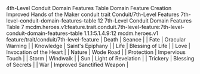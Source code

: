 <ability>
  <name>4th-Level Conduit Domain Features Table</name>
  <keywords>
    <keyword>Domain</keyword>
  </keywords>
  <type>Feature</type>
  <distance>Creation</distance>
  <target>Improved Hands of the Maker</target>
  <metadata>
    <class>conduit</class>
    <feature_type>trait</feature_type>
    <file_dpath>Conduit/7th-Level Features</file_dpath>
    <item_id>7th-level-conduit-domain-features-table</item_id>
    <item_index>12</item_index>
    <item_name>7th-Level Conduit Domain Features Table</item_name>
    <level>7</level>
    <scc>mcdm.heroes.v1:feature.trait.conduit.7th-level-feature:7th-level-conduit-domain-features-table</scc>
    <scdc>1.1.1:5.1.4.9:12</scdc>
    <source>mcdm.heroes.v1</source>
    <type>feature/trait/conduit/7th-level-feature</type>
  </metadata>
  <effects>
    <effect type="mundane">| Death      | Seance                      |
| Fate       | Oracular Warning            |
| Knowledge  | Saint&apos;s Epiphany            |
| Life       | Blessing of Life            |
| Love       | Invocation of the Heart     |
| Nature     | Wode Road                   |
| Protection | Impervious Touch            |
| Storm      | Windwalk                    |
| Sun        | Light of Revelation         |
| Trickery   | Blessing of Secrets         |
| War        | Improved Sanctified Weapon  |</effect>
  </effects>
</ability>
